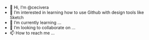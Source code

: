- 👋 Hi, I’m @cecivera
- 👀 I’m interested in learning how to use Github with design tools like Sketch
- 🌱 I’m currently learning ...
- 💞️ I’m looking to collaborate on ...
- 📫 How to reach me ...

<!---
cecivera/cecivera is a ✨ special ✨ repository because its `README.md` (this file) appears on your GitHub profile.
You can click the Preview link to take a look at your changes.
--->
